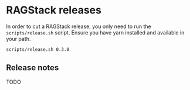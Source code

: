 # RAGStack releases

In order to cut a RAGStack release, you only need to run the `scripts/release.sh` script. 
Ensure you have yarn installed and available in your path.

```bash
scripts/release.sh 0.3.0
```

## Release notes
TODO
